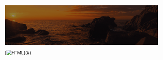 ![Animação de Digitação](media/Cabeçalho.gif)

[![HTML](https://img.shields.io/badge/FFFFFFE6?style=for-the-badge&logo=html5&logoColor=FF0000&color=rgba(255,0,0,0.1))](#)

























